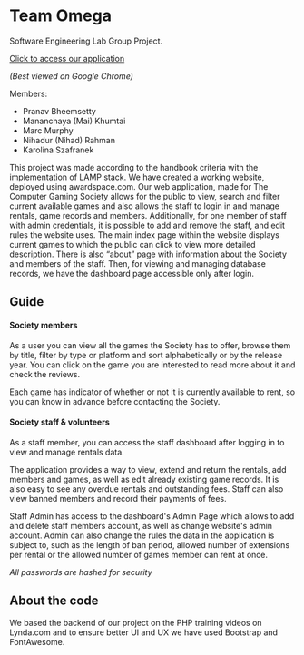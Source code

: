 # Team Omega

Software Engineering Lab Group Project. 

[Click to access our application](http://seg-lab2018-omega.dx.am/public) 

*(Best viewed on Google Chrome)*

Members:
* Pranav Bheemsetty
* Mananchaya (Mai) Khumtai
* Marc Murphy
* Nihadur (Nihad) Rahman
* Karolina Szafranek

This project was made according to the handbook criteria with the implementation of LAMP stack. We have created a working website, deployed using awardspace.com. Our web application, made for The Computer Gaming Society allows for the public to view, search and filter current available games and also allows the staff to login in and manage rentals, game records and members. Additionally, for one member of staff with admin credentials, it is possible to add and remove the staff, and edit rules the website uses. The main index page within the website displays current games to which the public can click to view more detailed description. There is also “about” page with information about the Society and members of the staff. Then, for viewing and managing database records, we have the dashboard page accessible only after login.

## Guide

#### Society members
As a user you can view all the games the Society has to offer, browse them by title, 
filter by type or platform and sort alphabetically or by the release year. 
You can click on the game you are interested to read more about it and check the reviews.

Each game has indicator of whether or not it is currently available to rent, 
so you can know in advance before contacting the Society.

#### Society staff & volunteers
As a staff member, you can access the staff dashboard after logging in 
to view and manage rentals data. 

The application provides a way to view, 
extend and return the rentals, add members and games, as well as edit already existing game records.
It is also easy to see any overdue rentals and outstanding fees.
Staff can also view banned members and record their payments of fees.

Staff Admin has access to the dashboard's Admin Page which allows to add and delete staff members account, as well as change
website's admin account. Admin can also change the rules the data in the application is subject to, such as
the length of ban period, allowed number of extensions per rental or the allowed number of games member can rent at once.

*All passwords are hashed for security*

## About the code
We based the backend of our project on the PHP training videos on Lynda.com 
and to ensure better UI and UX we have used Bootstrap and FontAwesome.




